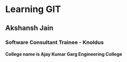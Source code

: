 # Learning GIT

## Akshansh Jain

### Software Consultant Trainee - Knoldus

#### College name is Ajay Kumar Garg Engineering College
